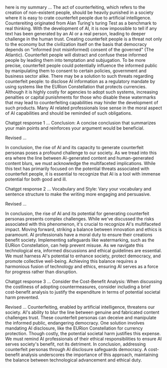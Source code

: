 here is my summary ... 
The act of counterfeiting, which refers to the creation of non-existent people, should be heavily punished in a society where it is easy to crate counterfeit people due to artificial intelligence. Countereiting originated from Alan Turing's turing Test as a benchmark to real thinking. With the development of AI, it is now impossible to tell if any text has been generated by an AI or a real person, leading to deeper challenge in the human trust. Creating counterfeit people is a threat not only to the economy but the civilization itself on the basis that democracy depends on "informed (not misinformed) consent of the governed" (The Atlantic). Counterfeit people will distract and confuse these informed people by leading them into temptation and subjugation. To be more precise, counterfeit people could potentially influence the informed public by manipulating them to consent to certain policies, government and business sector alike. There may be a solution to such threats regarding counterfeit people: to disclose AI information as a regulatory mandate by using systems like the EURion Constellation that protects currencies. Although it is highly costly for agencies to adopt such systems, increasing penalties or capital punishments for those who disable these watermarks that may lead to counterfeiting capabilities may hinder the development of such products. Many AI related professionals lose sense in the moral aspect of AI capabilities and should be reminded of such obligations.  

Chatgpt response 1 ...
Conclusion: A concise conclusion that summarizes your main points and reinforces your argument would be beneficial.

Revised ...

In conclusion, the rise of AI and its capacity to generate counterfeit personas poses a profound challenge to our society. As we tread into this era where the line between AI-generated content and human-generated content blurs, we must acknowledge the multifaceted implications. While this text has primarily focused on the potential threats associated with counterfeit people, it is essential to recognize that AI is a tool with immense potential for both good and ill.

Chatgpt response 2 ... 
Vocabulary and Style: Vary your vocabulary and sentence structure to make the writing more engaging and persuasive.

Revised ...

In conclusion, the rise of AI and its potential for generating counterfeit personas presents complex challenges. While we've discussed the risks associated with this phenomenon, it's crucial to recognize AI's multifaceted impact. Moving forward, striking a balance between innovation and ethics is paramount. AI professionals have a moral duty to ensure their creations benefit society. Implementing safeguards like watermarking, such as the EURion Constellation, can help prevent misuse.
As we navigate this technological era, informed discussions and ethical guidelines are essential. We must harness AI's potential to enhance society, protect democracy, and promote collective well-being. Achieving this balance requires a harmonious fusion of technology and ethics, ensuring AI serves as a force for progress rather than disruption.

Chatgpt response 3 ...
Consider the Cost-Benefit Analysis: When discussing the costliness of adopting countermeasures, consider including a brief cost-benefit analysis to justify the expenditure in terms of potential societal harm prevented.

Revised ...
Counterfeiting, enabled by artificial intelligence, threatens our society. AI's ability to blur the line between genuine and fabricated content challenges trust. These counterfeit personas can deceive and manipulate the informed public, endangering democracy. One solution involves mandating AI disclosure, like the EURion Constellation for currency protection. Though costly, the potential societal harm justifies this expense. We must remind AI professionals of their ethical responsibilities to ensure AI serves society's benefit, not its detriment. In conclusion, addressing counterfeit personas through AI disclosure safeguards democracy. A cost-benefit analysis underscores the importance of this approach, maintaining the balance between technological advancement and ethical duty.

